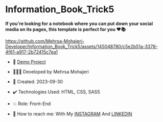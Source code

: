 # Information_Book_Trick5

**If you're looking for a notebook where you can put down your social media on its pages, this template is perfect for you ♥️📚**


https://github.com/Mehrsa-Mohajeri-Developer/Information_Book_Trick5/assets/145048780/c5e2b51a-3378-4f61-a917-2b72415c7ea1


- 🔗 [Demo Project](https://mehrsa-mohajeri-developer.github.io/Information_Book_Trick5/)
  
- 👩🏻‍💻 Developed by Mehrsa Mohajeri

- 📆 Created: 2023-09-30

- ✔️ Technologies Used: HTML, CSS, SASS

- 💥 Role: Front-End

- 📲 How to reach me: With My [INSTAGRAM](https://www.instagram.com/mehrsa_mohajeri_developer) And [LINKEDIN](https://www.linkedin.com/in/mehrsa-mohajeri-developer)
